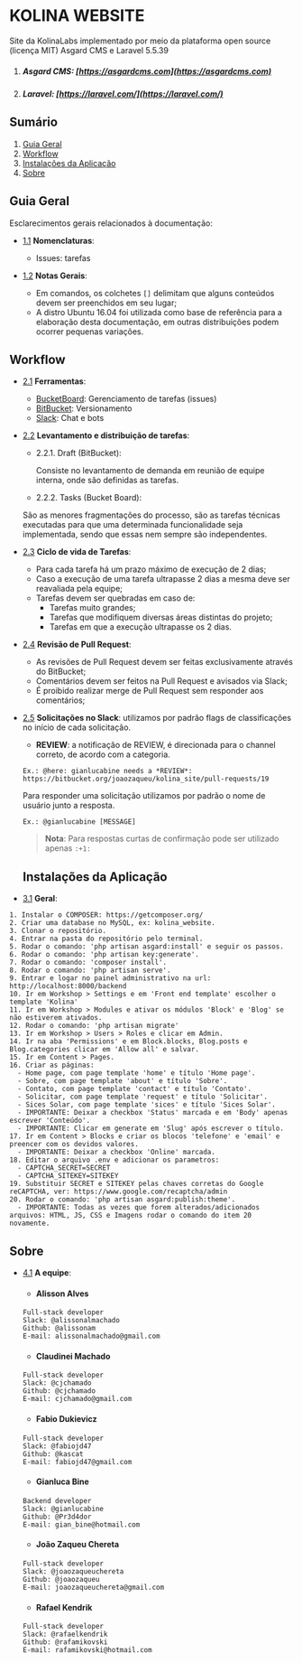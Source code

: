 KOLINA WEBSITE
===========

Site da KolinaLabs implementado por meio da plataforma open source (licença MIT) Asgard CMS e Laravel 5.5.39

1. ##### Asgard CMS: [https://asgardcms.com](https://asgardcms.com)
2. ##### Laravel: [https://laravel.com/](https://laravel.com/)

## Sumário

  1. [Guia Geral](#guia-geral)
  1. [Workflow](#workflow)
  1. [Instalações da Aplicação](#instalações-da-aplicação)
  1. [Sobre](#sobre)

  ## Guia Geral

Esclarecimentos gerais relacionados à documentação:

  <a name="guia--nomenclaturas"></a><a name="1.1"></a>
  - [1.1](#guia--nomenclaturas) **Nomenclaturas**:

    - Issues: tarefas
    
  <a name="guia--notas"></a><a name="1.3"></a>
  - [1.2](#guia--notas) **Notas Gerais**:

    - Em comandos, os colchetes `[]` delimitam que alguns conteúdos devem ser preenchidos em seu lugar;
    - A distro Ubuntu 16.04 foi utilizada como base de referência para a elaboração desta documentação, em outras distribuições podem ocorrer pequenas variações.

## Workflow

  <a name="workflow--ferramentas"></a><a name="2.1"></a>
  - [2.1](#workflow--ferramentas) **Ferramentas**:

    - [BucketBoard](https://bitbucket.org/joaozaqueu/kolina_site/addon/bucketboard/board): Gerenciamento de tarefas (issues)
    - [BitBucket](https://bitbucket.org/joaozaqueu/kolina_site/s): Versionamento
    - [Slack](https://kolinalabs-si.slack.com/messages): Chat e bots

  <a name="workflow--fluxo"></a><a name="2.2"></a>
  - [2.2](#workflow--fluxo) **Levantamento e distribuição de tarefas**:

    - 2.2.1. Draft (BitBucket):

      Consiste no levantamento de demanda em reunião de equipe interna, onde são definidas as tarefas.

    - 2.2.2. Tasks (Bucket Board):

     São as menores fragmentações do processo, são as tarefas técnicas executadas para que uma determinada funcionalidade seja implementada, sendo que essas nem sempre são independentes.

  <a name="workflow--tarefas"></a><a name="2.3"></a>
  - [2.3](#workflow--tarefas) **Ciclo de vida de Tarefas**:

    - Para cada tarefa há um prazo máximo de execução de 2 dias;
    - Caso a execução de uma tarefa ultrapasse 2 dias a mesma deve ser reavaliada pela equipe;
    - Tarefas devem ser quebradas em caso de:
      - Tarefas muito grandes;
      - Tarefas que modifiquem diversas áreas distintas do projeto;
      - Tarefas em que a execução ultrapasse os 2 dias.
  <a name="workflow--review"></a><a name="2.4"></a>
  - [2.4](#workflow--review) **Revisão de Pull Request**:

    - As revisões de Pull Request devem ser feitas exclusivamente através do BitBucket;
    - Comentários devem ser feitos na Pull Request e avisados via Slack;
    - É proibido realizar merge de Pull Request sem responder aos comentários;

  <a name="workflow--flags"></a><a name="2.5"></a>
  - [2.5](#workflow--flags) **Solicitações no Slack**: utilizamos por padrão flags de classificações no início de cada solicitação.

    - **REVIEW**: a notificação de REVIEW, é direcionada para o channel correto, de acordo com a categoria.

    `Ex.: @here: gianlucabine needs a *REVIEW*: https://bitbucket.org/joaozaqueu/kolina_site/pull-requests/19`

    Para responder uma solicitação utilizamos por padrão o nome de usuário junto a resposta.

    `Ex.: @gianlucabine [MESSAGE]`

    > **Nota**: Para respostas curtas de confirmação pode ser utilizado apenas `:+1:`

    ## Instalações da Aplicação

  <a name="aplicacao--instacao"></a><a name="3.1"></a>
  - [3.1](#aplicacao--instacao) **Geral**:
  ```
  1. Instalar o COMPOSER: https://getcomposer.org/
  2. Criar uma database no MySQL, ex: kolina_website.
  3. Clonar o repositório.
  4. Entrar na pasta do repositório pelo terminal.
  5. Rodar o comando: 'php artisan asgard:install' e seguir os passos.
  6. Rodar o comando: 'php artisan key:generate'.
  7. Rodar o comando: 'composer install'.
  8. Rodar o comando: 'php artisan serve'.
  9. Entrar e logar no painel administrativo na url: http://localhost:8000/backend
  10. Ir em Workshop > Settings e em 'Front end template' escolher o template 'Kolina'
  11. Ir em Workshop > Modules e ativar os módulos 'Block' e 'Blog' se não estiverem ativados.
  12. Rodar o comando: 'php artisan migrate'
  13. Ir em Workshop > Users > Roles e clicar em Admin.
  14. Ir na aba 'Permissions' e em Block.blocks, Blog.posts e Blog.categories clicar em 'Allow all' e salvar.
  15. Ir em Content > Pages.
  16. Criar as páginas:
    - Home page, com page template 'home' e título 'Home page'.
    - Sobre, com page template 'about' e título 'Sobre'.
    - Contato, com page template 'contact' e título 'Contato'.
    - Solicitar, com page template 'request' e título 'Solicitar'.
    - Sices Solar, com page template 'sices' e título 'Sices Solar'.
    - IMPORTANTE: Deixar a checkbox 'Status' marcada e em 'Body' apenas escrever 'Conteúdo'.
    - IMPORTANTE: Clicar em generate em 'Slug' após escrever o título.
  17. Ir em Content > Blocks e criar os blocos 'telefone' e 'email' e preencer com os devidos valores.
    - IMPORTANTE: Deixar a checkbox 'Online' marcada.
  18. Editar o arquivo .env e adicionar os parametros:
    - CAPTCHA_SECRET=SECRET
    - CAPTCHA_SITEKEY=SITEKEY
  19. Substituir SECRET e SITEKEY pelas chaves corretas do Google reCAPTCHA, ver: https://www.google.com/recaptcha/admin 
  20. Rodar o comando: 'php artisan asgard:publish:theme'.
    - IMPORTANTE: Todas as vezes que forem alterados/adicionados arquivos: HTML, JS, CSS e Imagens rodar o comando do item 20 novamente. 
  ```

## Sobre

  <a name="sobre--equipe"></a><a name="4.1"></a>
  - [4.1](#sobre--equipe) **A equipe**:

    - #### Alisson Alves
    ```
    Full-stack developer
    Slack: @alissonalmachado
    Github: @alissonam
    E-mail: alissonalmachado@gmail.com
    ```

    - #### Claudinei Machado
    ```
    Full-stack developer
    Slack: @cjchamado
    Github: @cjchamado
    E-mail: cjchamado@gmail.com
    ```

    - #### Fabio Dukievicz
    ```
    Full-stack developer
    Slack: @fabiojd47
    Github: @kascat
    E-mail: fabiojd47@gmail.com
    ```

    - #### Gianluca Bine
    ```
    Backend developer
    Slack: @gianlucabine
    Github: @Pr3d4dor
    E-mail: gian_bine@hotmail.com
    ```

    - #### João Zaqueu Chereta
    ```
    Full-stack developer
    Slack: @joaozaqueuchereta
    Github: @joaozaqueu
    E-mail: joaozaqueuchereta@gmail.com
    ```
    - #### Rafael Kendrik
    ```
    Full-stack developer
    Slack: @rafaelkendrik
    Github: @rafamikovski
    E-mail: rafamikovski@hotmail.com
    ```